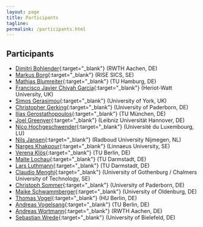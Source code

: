 ```yaml
---
layout: page
title: Participants
tagline:
permalink: /participants.html
---
```


## Participants

* [Dimitri Bohlender](https://embedded.rwth-aachen.de/doku.php?id=lehrstuhl:mitarbeiter:bohlender){:target="_blank"} (RWTH Aachen, DE)
* [Markus Borg](https://www.sics.se/people/markus-borg){:target="_blank"} (RISE SICS, SE)
* [Mathias Blumreiter](https://www.tuhh.de/sts/institute/people/mathias-blumreiter.html){:target="_blank"} (TU Hamburg, DE)
* [Francisco Javier Chiyah Garcia](https://scholar.google.co.uk/citations?user=NQyCFjYAAAAJ&hl=en){:target="_blank"} (Heriot-Watt University, UK)
* [Simos Gerasimou](https://www-users.cs.york.ac.uk/simos/){:target="_blank"} (University of York, UK)
* [Christopher Gerking](https://www.uni-paderborn.de/person/8391/){:target="_blank"} (University of Paderborn, DE)
* [Ilias Gerostathopoulos](http://www4.in.tum.de/~gerostat/){:target="_blank"} (TU München, DE)
* [Joel Greenyer](http://jgreen.de/){:target="_blank"} (Leibniz Universität Hannover, DE)
* [Nico Hochgeschwender](https://wwwen.uni.lu/snt/people/nico_hochgeschwender){:target="_blank"} (Université du Luxembourg, LU)
* [Nils Jansen](http://www.cs.ru.nl/personal/nilsjansen/){:target="_blank"} (Radboud University Nijmegen, NL)
* [Narges Khakpour](https://lnu.se/en/staff/narges.khakpour/){:target="_blank"} (Linnaeus University, SE)
* [Verena Klös](https://www.sese.tu-berlin.de/menue/ueber_uns/team/verena_kloes/){:target="_blank"} (TU Berlin, DE)
* [Malte Lochau](http://www.es.tu-darmstadt.de/es/team/malte-lochau){:target="_blank"} (TU Darmstadt, DE)
* [Lars Luthmann](https://www.es.tu-darmstadt.de/es/team/lars-luthmann/){:target="_blank"} (TU Darmstadt, DE)
* [Claudio Menghi](https://www.chalmers.se/en/staff/Pages/menghi.aspx){:target="_blank"} (University of Gothenburg / Chalmers University of Technology, SE)
* [Christoph Sommer](http://www.ccs-labs.org/~sommer/){:target="_blank"} (University of Paderborn, DE)
* [Maike Schwammberger](https://uol.de/csd/persons/maike-schwammberger-msc/){:target="_blank"} (University of Oldenburg, DE)
* [Thomas Vogel](http://thomas-vogel.github.io/){:target="_blank"} (HU Berlin, DE)
* [Andreas Vogelsang](https://www.dcaiti.tu-berlin.de/people/vogelsang/){:target="_blank"} (TU Berlin, DE)
* [Andreas Wortmann](http://www.se-rwth.de/staff/wortmann/){:target="_blank"} (RWTH Aachen, DE)
* [Sebastian Wrede](https://www.cor-lab.de/swrede){:target="_blank"} (University of Bielefeld, DE)
